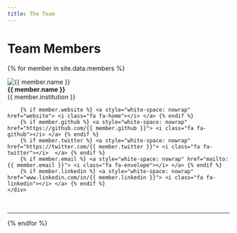 ```yaml
---
title: The Team
---
```


# Team Members

{% for member in site.data.members %}
<div class="team-row"> 
<div class="team-row-image">
    <img src="{{site.baseurl}}/assets/team_photos/{{ member.photo }}" alt="{{ member.name }}">
</div>
<div class="team-row-bio">
    <div class="team-row-bio-links">
        <b> {{ member.name }} </b> <br>
        {{ member.institution }} <br>

        {% if member.website %} <a style="white-space: nowrap" href="website"> <i class="fa fa-home"></i> </a> {% endif %}
        {% if member.github %} <a style="white-space: nowrap" href="https://github.com/{{ member.github }}"> <i class="fa fa-github"></i> </a> {% endif %}
        {% if member.twitter %} <a style="white-space: nowrap" href="https://twitter.com/{{ member.twitter }}"> <i class="fa fa-twitter"></i>  </a> {% endif %}
        {% if member.email %} <a style="white-space: nowrap" href="mailto:{{ member.email }}"> <i class="fa fa-envelope"></i> </a> {% endif %}
        {% if member.linkedin %} <a style="white-space: nowrap" href="www.linkedin.com/in/{{ member.linkedin }}"> <i class="fa fa-linkedin"></i> </a> {% endif %}
    </div>
</div>

<br>
</div> 

<hr>
{% endfor %}